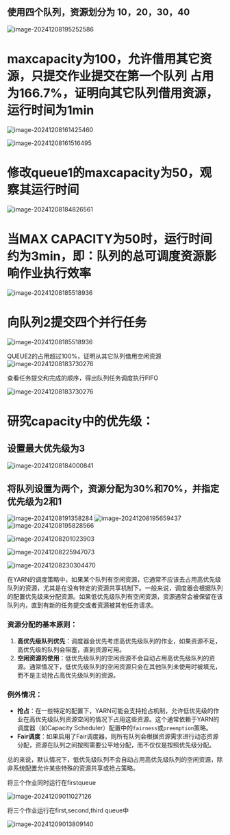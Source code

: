 ## 使用四个队列，资源划分为 10，20，30，40

![image-20241208195252586](picture/log53.png)

# maxcapacity为100，允许借用其它资源，只提交作业提交在第一个队列  占用为166.7%，证明向其它队列借用资源，运行时间为1min



![image-20241208161425460](picture/log154.png)

![image-20241208161516495](picture/log184.png)

# 修改queue1的maxcapacity为50，观察其运行时间



![image-20241208184826561](picture/log246.png)



# 当MAX CAPACITY为50时，运行时间约为3min，即：队列的总可调度资源影响作业执行效率
![image-20241208185518936](picture/log354.png)





# 向队列2提交四个并行任务
![image-20241208185518936](picture/log397.png)



QUEUE2的占用超过100%，证明从其它队列借用空闲资源
![image-20241208183730276](picture/log457.png)


查看任务提交和完成的顺序，得出队列任务调度执行FIFO

![image-20241208183730276](picture/log486.png)

# 研究capacity中的优先级：

## 设置最大优先级为3
![image-20241208184000841](picture/log572.png)


## 将队列设置为两个，资源分配为30%和70%，并指定优先级为2和1
![image-20241208191358284](picture/log664.png)
![image-20241208195659437](picture/log694.png)
![image-20241208195828566](picture/log724.png)

![image-20241208201023903](picture/log754.png)

![image-20241208225947073](picture/log784.png)

![image-20241208230304470](picture/log786.png)


在YARN的调度策略中，如果某个队列有空闲资源，它通常不应该去占用高优先级队列的资源，尤其是在没有特定的资源共享机制下。一般来说，调度器会根据队列的配置优先级来分配资源。如果低优先级队列有空闲资源，资源通常会被保留在该队列内，直到有新的任务提交或者资源被其他任务请求。

### 资源分配的基本原则：

1. **高优先级队列优先**：调度器会优先考虑高优先级队列的作业，如果资源不足，高优先级的队列会阻塞，直到资源可用。
2. **空闲资源的使用**：低优先级队列的空闲资源不会自动占用高优先级队列的资源。通常情况下，低优先级队列的空闲资源只会在其他队列未使用时被填充，而不是主动抢占高优先级队列的资源。

### 例外情况：

- **抢占**：在一些特定的配置下，YARN可能会支持抢占机制，允许低优先级的作业在高优先级队列资源空闲的情况下占用这些资源。这个通常依赖于YARN的调度器（如Capacity Scheduler）配置中的`fairness`或`preemption`策略。
- **Fair调度**：如果启用了Fair调度器，则所有队列会根据资源需求进行动态资源分配，资源在队列之间按照需要公平地分配，而不仅仅是按照优先级分配。

总的来说，默认情况下，低优先级队列不会自动占用高优先级队列的空闲资源，除非系统配置允许某些特殊的资源共享或抢占策略。

将三个作业同时运行在firstqueue

![image-20241209011027126](picture/log1351.png)

将三个作业运行在first,second,third queue中

![image-20241209013809140](picture/log1416.png)
